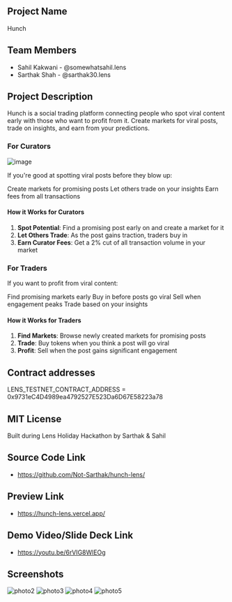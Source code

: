 ## Project Name
Hunch

## Team Members
- Sahil Kakwani - @somewhatsahil.lens
- Sarthak Shah - @sarthak30.lens


## Project Description

Hunch is a social trading platform connecting people who spot viral content early with those who want to profit from it. Create markets for viral posts, trade on insights, and earn from your predictions.

### For Curators

![image](https://github.com/user-attachments/assets/9e560a26-edb8-41e6-960a-80d33802d5fe)

If you're good at spotting viral posts before they blow up:

Create markets for promising posts
Let others trade on your insights
Earn fees from all transactions

#### How it Works for Curators

1. **Spot Potential**: Find a promising post early on and create a market for it
2. **Let Others Trade**: As the post gains traction, traders buy in
3. **Earn Curator Fees**: Get a 2% cut of all transaction volume in your market

### For Traders

If you want to profit from viral content:

Find promising markets early
Buy in before posts go viral
Sell when engagement peaks
Trade based on your insights

#### How it Works for Traders

1. **Find Markets**: Browse newly created markets for promising posts
2. **Trade**: Buy tokens when you think a post will go viral
3. **Profit**: Sell when the post gains significant engagement

## Contract addresses

LENS_TESTNET_CONTRACT_ADDRESS = 0x9731eC4D4989ea4792527E523Da6D67E58223a78

## MIT License

Built during Lens Holiday Hackathon by Sarthak & Sahil

## Source Code Link
- https://github.com/Not-Sarthak/hunch-lens/

## Preview Link
- https://hunch-lens.vercel.app/

## Demo Video/Slide Deck Link
- https://youtu.be/6rVIG8WlEOg

## Screenshots
![photo2](https://github.com/user-attachments/assets/e6f3ab9b-1f7d-4131-b5eb-7737c6b06c25)
![photo3](https://github.com/user-attachments/assets/0547195e-8797-49ec-85a3-c361b048c83f)
![photo4](https://github.com/user-attachments/assets/12e71590-1a71-443f-afe4-8734e1d71eae)
![photo5](https://github.com/user-attachments/assets/7ccb4e19-4cd6-4647-8eff-853fbb1652d9)

